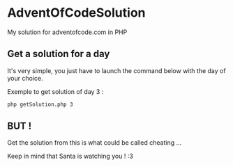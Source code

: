 AdventOfCodeSolution
=====================

My solution for adventofcode.com in PHP

Get a solution for a day
------------------------

It's very simple, you just have to launch the command below with the day of your choice.

Exemple to get solution of day 3 :

```bash
php getSolution.php 3
```

BUT !
-----

Get the solution from this is what could be called cheating ...

Keep in mind that Santa is watching you ! :3
